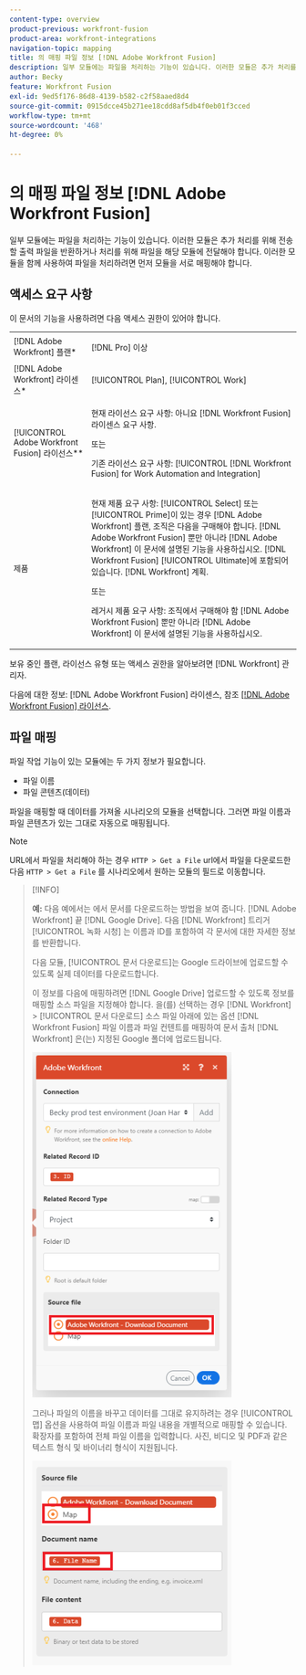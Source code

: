 ```yaml
---
content-type: overview
product-previous: workfront-fusion
product-area: workfront-integrations
navigation-topic: mapping
title: 의 매핑 파일 정보 [!DNL Adobe Workfront Fusion]
description: 일부 모듈에는 파일을 처리하는 기능이 있습니다. 이러한 모듈은 추가 처리를 위해 전송할 출력 파일을 반환하거나 처리를 위해 파일을 해당 모듈에 전달해야 합니다. 이러한 모듈을 함께 사용하여 파일을 처리하려면 먼저 모듈을 서로 매핑해야 합니다.
author: Becky
feature: Workfront Fusion
exl-id: 9ed5f176-86d8-4139-b582-c2f58aaed8d4
source-git-commit: 0915dcce45b271ee18cdd8af5db4f0eb01f3cced
workflow-type: tm+mt
source-wordcount: '468'
ht-degree: 0%

---
```


# 의 매핑 파일 정보 [!DNL Adobe Workfront Fusion]

일부 모듈에는 파일을 처리하는 기능이 있습니다. 이러한 모듈은 추가 처리를 위해 전송할 출력 파일을 반환하거나 처리를 위해 파일을 해당 모듈에 전달해야 합니다. 이러한 모듈을 함께 사용하여 파일을 처리하려면 먼저 모듈을 서로 매핑해야 합니다.

## 액세스 요구 사항

이 문서의 기능을 사용하려면 다음 액세스 권한이 있어야 합니다.

<table style="table-layout:auto">
 <col> 
 <col> 
 <tbody> 
  <tr> 
    <td role="rowheader">[!DNL Adobe Workfront] 플랜*</td> 
   <td> <p>[!DNL Pro] 이상</p> </td> 
  </tr> 
  <tr data-mc-conditions=""> 
   <td role="rowheader">[!DNL Adobe Workfront] 라이센스*</td> 
   <td> <p>[!UICONTROL Plan], [!UICONTROL Work]</p> </td> 
  </tr> 
  <tr> 
   <td role="rowheader">[!UICONTROL Adobe Workfront Fusion] 라이선스**</td> 
   <td>
   <p>현재 라이선스 요구 사항: 아니요 [!DNL Workfront Fusion] 라이센스 요구 사항.</p>
   <p>또는</p>
   <p>기존 라이선스 요구 사항: [!UICONTROL [!DNL Workfront Fusion] for Work Automation and Integration] </p>
   </td> 
  </tr> 
  <tr> 
   <td role="rowheader">제품</td> 
   <td>
   <p>현재 제품 요구 사항: [!UICONTROL Select] 또는 [!UICONTROL Prime]이 있는 경우 [!DNL Adobe Workfront] 플랜, 조직은 다음을 구매해야 합니다. [!DNL Adobe Workfront Fusion] 뿐만 아니라 [!DNL Adobe Workfront] 이 문서에 설명된 기능을 사용하십시오. [!DNL Workfront Fusion] [!UICONTROL Ultimate]에 포함되어 있습니다. [!DNL Workfront] 계획.</p>
   <p>또는</p>
   <p>레거시 제품 요구 사항: 조직에서 구매해야 함 [!DNL Adobe Workfront Fusion] 뿐만 아니라 [!DNL Adobe Workfront] 이 문서에 설명된 기능을 사용하십시오.</p>
   </td> 
  </tr>  </tbody> 
</table>

보유 중인 플랜, 라이선스 유형 또는 액세스 권한을 알아보려면 [!DNL Workfront] 관리자.

다음에 대한 정보: [!DNL Adobe Workfront Fusion] 라이센스, 참조 [[!DNL Adobe Workfront Fusion] 라이선스](../../workfront-fusion/get-started/license-automation-vs-integration.md).

## 파일 매핑

파일 작업 기능이 있는 모듈에는 두 가지 정보가 필요합니다.

* 파일 이름
* 파일 콘텐츠(데이터)

파일을 매핑할 때 데이터를 가져올 시나리오의 모듈을 선택합니다. 그러면 파일 이름과 파일 콘텐츠가 있는 그대로 자동으로 매핑됩니다.

>[!NOTE]
>
>URL에서 파일을 처리해야 하는 경우 `HTTP > Get a File` url에서 파일을 다운로드한 다음 `HTTP > Get a File` 를 시나리오에서 원하는 모듈의 필드로 이동합니다.

>[!INFO]
>
>**예:** 다음 예에서는 에서 문서를 다운로드하는 방법을 보여 줍니다. [!DNL Adobe Workfront] 끝 [!DNL Google Drive]. 다음 [!DNL Workfront] 트리거 [!UICONTROL 녹화 시청] 는 이름과 ID를 포함하여 각 문서에 대한 자세한 정보를 반환합니다.
>
>다음 모듈, [!UICONTROL 문서 다운로드]는 Google 드라이브에 업로드할 수 있도록 실제 데이터를 다운로드합니다.
>
>이 정보를 다음에 매핑하려면 [!DNL Google Drive] 업로드할 수 있도록 정보를 매핑할 소스 파일을 지정해야 합니다. 을(를) 선택하는 경우 [!DNL Workfront] > [!UICONTROL 문서 다운로드] 소스 파일 아래에 있는 옵션 [!DNL Workfront Fusion] 파일 이름과 파일 컨텐트를 매핑하여 문서 출처 [!DNL Workfront] 은(는) 지정된 Google 폴더에 업로드됩니다.
>
>![](assets/wf-download-document-350x605.png)
>
>그러나 파일의 이름을 바꾸고 데이터를 그대로 유지하려는 경우 [!UICONTROL 맵] 옵션을 사용하여 파일 이름과 파일 내용을 개별적으로 매핑할 수 있습니다. 확장자를 포함하여 전체 파일 이름을 입력합니다. 사진, 비디오 및 PDF과 같은 텍스트 형식 및 바이너리 형식이 지원됩니다.
>
>![](assets/use-the-map-option-350x358.png)
